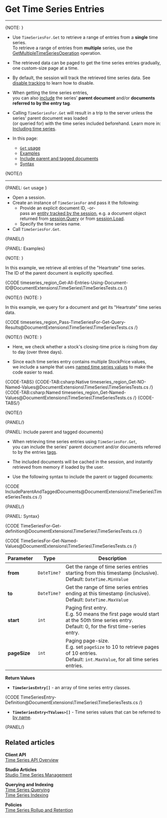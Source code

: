 ﻿# Get Time Series Entries 
---

{NOTE: }

* Use `TimeSeriesFor.Get` to retrieve a range of entries from a **single** time series.  
  To retrieve a range of entries from **multiple** series, 
  use the [GetMultipleTimeSeriesOperation](../../../../../document-extensions/timeseries/client-api/operations/get#getmultipletimeseriesoperation) operation.

* The retrieved data can be paged to get the time series entries gradually, one custom-size page at a time.

* By default, the session will track the retrieved time series data. See [disable tracking](../../../../../client-api/session/configuration/how-to-disable-tracking) to learn how to disable.

* When getting the time series entries,  
  you can also [include](../../../../../document-extensions/timeseries/client-api/session/get/get-entries#include-parent-and-tagged-documents) 
  the series' **parent document** and/or **documents referred to by the entry tag**.

* Calling `TimeSeriesFor.Get` will result in a trip to the server unless the series' parent document was loaded  
  (or queried for) with the time series included beforehand.  Learn more in: [Including time series](client-api/session/include/overview).

* In this page:  
  * [`Get` usage](../../../../../document-extensions/timeseries/client-api/session/get/get-entries#get-usage)
  * [Examples](../../../../../document-extensions/timeseries/client-api/session/get/get-entries#examples)
  * [Include parent and tagged documents](../../../../../document-extensions/timeseries/client-api/session/get/get-entries#include-parent-and-tagged-documents)
  * [Syntax](../../../../../document-extensions/timeseries/client-api/session/get/get-entries#syntax)

{NOTE/}

---

{PANEL: `Get` usage }

* Open a session.  
* Create an instance of `TimeSeriesFor` and pass it the following:
    * Provide an explicit document ID, -or-  
      pass an [entity tracked by the session](../../../../../client-api/session/what-is-a-session-and-how-does-it-work#unit-of-work-pattern),
      e.g. a document object returned from [session.Query](../../../../../client-api/session/querying/how-to-query) or from [session.Load](../../../../../client-api/session/loading-entities#load).
    * Specify the time series name.
* Call `TimeSeriesFor.Get`.  

{PANEL/}

{PANEL: Examples}

{NOTE: }

In this example, we retrieve all entries of the "Heartrate" time series.  
The ID of the parent document is explicitly specified.  

{CODE timeseries_region_Get-All-Entries-Using-Document-ID@DocumentExtensions\TimeSeries\TimeSeriesTests.cs /}

{NOTE/}
{NOTE: }

In this example, we query for a document and get its "Heartrate" time series data.

{CODE timeseries_region_Pass-TimeSeriesFor-Get-Query-Results@DocumentExtensions\TimeSeries\TimeSeriesTests.cs /}

{NOTE/}
{NOTE: }

* Here, we check whether a stock's closing-time price is rising from day to day (over three days).  
 
* Since each time series entry contains multiple StockPrice values,  
  we include a sample that uses [named time series values](../../../../../document-extensions/timeseries/client-api/named-time-series-values) 
  to make the code easier to read.  

{CODE-TABS}
{CODE-TAB:csharp:Native timeseries_region_Get-NO-Named-Values@DocumentExtensions\TimeSeries\TimeSeriesTests.cs /}
{CODE-TAB:csharp:Named timeseries_region_Get-Named-Values@DocumentExtensions\TimeSeries\TimeSeriesTests.cs /}
{CODE-TABS/}

{NOTE/}

{PANEL/}

{PANEL: Include parent and tagged documents}

* When retrieving time series entries using `TimeSeriesFor.Get`,  
  you can include the series' parent document and/or documents referred to by the entries [tags](../../../../../document-extensions/timeseries/overview#tags).  

* The included documents will be cached in the session, and instantly retrieved from memory if loaded by the user.

* Use the following syntax to include the parent or tagged documents:

{CODE IncludeParentAndTaggedDocuments@DocumentExtensions\TimeSeries\TimeSeriesTests.cs /}

{PANEL/}

{PANEL: Syntax}

{CODE TimeSeriesFor-Get-definition@DocumentExtensions\TimeSeries\TimeSeriesTests.cs /}

{CODE TimeSeriesFor-Get-Named-Values@DocumentExtensions\TimeSeries\TimeSeriesTests.cs /}

| Parameter    | Type        | Description                                                                                                                                      |
|--------------|-------------|--------------------------------------------------------------------------------------------------------------------------------------------------|
| **from**     | `DateTime?` | Get the range of time series entries starting from this timestamp (inclusive).<br/>Default: `DateTime.MinValue`                                  |
| **to**       | `DateTime?` | Get the range of time series entries ending at this timestamp (inclusive).<br/>Default: `DateTime.MaxValue`                                      |
| **start**    | `int`       | Paging first entry.<br>E.g. 50 means the first page would start at the 50th time series entry. <br> Default: 0, for the first time-series entry. |
| **pageSize** | `int`       | Paging page-size.<br>E.g. set `pageSize` to 10 to retrieve pages of 10 entries.<br>Default: `int.MaxValue`, for all time series entries.         |

**Return Values**
 
* **`TimeSeriesEntry[]`** - an array of time series entry classes.

{CODE TimeSeriesEntry-Definition@DocumentExtensions\TimeSeries\TimeSeriesTests.cs /}

* **`TimeSeriesEntry<TValues>[]`** - Time series values that can be referred to [by name](../../../../../document-extensions/timeseries/client-api/named-time-series-values).

{PANEL/}

## Related articles

**Client API**  
[Time Series API Overview](../../../../../document-extensions/timeseries/client-api/overview)  

**Studio Articles**  
[Studio Time Series Management](../../../../../studio/database/document-extensions/time-series)  

**Querying and Indexing**  
[Time Series Querying](../../../../../document-extensions/timeseries/querying/overview-and-syntax)  
[Time Series Indexing](../../../../../document-extensions/timeseries/indexing)  

**Policies**  
[Time Series Rollup and Retention](../../../../../document-extensions/timeseries/rollup-and-retention)  
